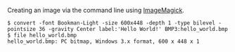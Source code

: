 Creating an image via the command line using [ImageMagick](https://imagemagick.org/).

    $ convert -font Bookman-Light -size 600x448 -depth 1 -type bilevel -pointsize 36 -gravity Center label:'Hello World!' BMP3:hello_world.bmp
    $ file hello_world.bmp
    hello_world.bmp: PC bitmap, Windows 3.x format, 600 x 448 x 1


